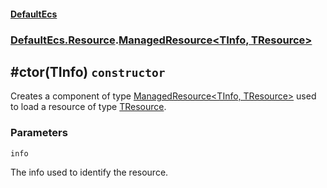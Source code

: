#### [DefaultEcs](./DefaultEcs.md 'DefaultEcs')
### [DefaultEcs.Resource](./DefaultEcs.md#DefaultEcs-Resource 'DefaultEcs.Resource').[ManagedResource&lt;TInfo, TResource&gt;](./DefaultEcs-Resource-ManagedResource-TInfo-_TResource-.md 'DefaultEcs.Resource.ManagedResource&lt;TInfo, TResource&gt;')
## #ctor(TInfo) `constructor`
Creates a component of type [ManagedResource&lt;TInfo, TResource&gt;](./DefaultEcs-Resource-ManagedResource-TInfo-_TResource-.md 'DefaultEcs.Resource.ManagedResource&lt;TInfo, TResource&gt;') used to load a resource of type [TResource](./DefaultEcs-Resource-ManagedResource-TInfo-_TResource-.md#DefaultEcs-Resource-ManagedResource-TInfo-_TResource--TResource 'DefaultEcs.Resource.ManagedResource&lt;TInfo, TResource&gt;.TResource').
### Parameters

<a name='DefaultEcs-Resource-ManagedResource-TInfo-_TResource---ctor(TInfo)-info'></a>
`info`

The info used to identify the resource.
